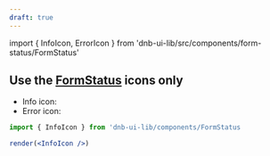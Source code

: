 ```yaml
---
draft: true
---
```


import { InfoIcon, ErrorIcon } from 'dnb-ui-lib/src/components/form-status/FormStatus'

## Use the [**FormStatus**](/uilib/components/form-status) icons only

- Info icon: <InfoIcon />
- Error icon: <ErrorIcon />

```jsx
import { InfoIcon } from 'dnb-ui-lib/components/FormStatus

render(<InfoIcon />)
```
